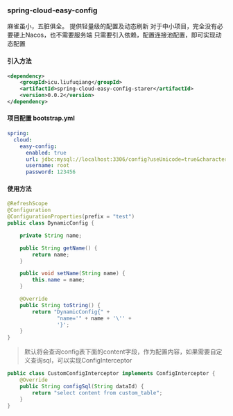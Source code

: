 ### spring-cloud-easy-config
麻雀虽小，五脏俱全。
提供轻量级的配置及动态刷新
对于中小项目，完全没有必要硬上Nacos，也不需要服务端
只需要引入依赖，配置连接池配置，即可实现动态配置

#### 引入方法

```xml
<dependency>
    <groupId>icu.liufuqiang</groupId>
    <artifactId>spring-cloud-easy-config-starer</artifactId>
    <version>0.0.2</version>
</dependency>
```
#### 项目配置 bootstrap.yml
```yaml
spring:
  cloud:
    easy-config:
      enabled: true
      url: jdbc:mysql://localhost:3306/config?useUnicode=true&characterEncoding=utf-8&useSSL=false&serverTimezone=Asia/Shanghai
      username: root
      password: 123456
```
#### 使用方法
```java
@RefreshScope
@Configuration
@ConfigurationProperties(prefix = "test")
public class DynamicConfig {

    private String name;

    public String getName() {
        return name;
    }

    public void setName(String name) {
        this.name = name;
    }

    @Override
    public String toString() {
        return "DynamicConfig{" +
                "name='" + name + '\'' +
                '}';
    }
}
```
> 默认将会查询config表下面的content字段，作为配置内容，如果需要自定义查询sql，可以实现ConfigInterceptor

```java
public class CustomConfigInterceptor implements ConfigInterceptor {
    @Override
    public String configSql(String dataId) {
        return "select content from custom_table";
    }
}
```
